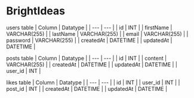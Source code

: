 # BrightIdeas

users table
| Column | Datatype |
| --- | --- |
| id | INT |
| firstName | VARCHAR(255) |
| lastName | VARCHAR(255) |
| email | VARCHAR(255) |
| password | VARCHAR(255) |
| createdAt | DATETIME |
| updatedAt | DATETIME |


posts table
| Column | Datatype |
| --- | --- |
| id | INT |
| content | VARCHAR(255) |
| createdAt | DATETIME |
| updatedAt | DATETIME |
| user_id | INT | 


likes table
| Column | Datatype |
| --- | --- | 
| id | INT |
| user_id | INT |
| post_id | INT |
| createdAt | DATETIME | 
| updatedAt | DATETIME |

